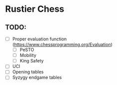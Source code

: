 # Rustier Chess

## TODO:
 - [ ] Proper evaluation function (https://www.chessprogramming.org/Evaluation)
   - [ ] PeSTO
   - [ ] Mobility
   - [ ] King Safety
 - [ ] UCI
 - [ ] Opening tables
 - [ ] Syzygy endgame tables